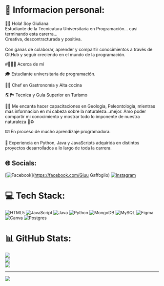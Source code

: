 # 💫 Informacion personal:
👩🏻 Hola! Soy Giuliana<br>Estudiante de la Tecnicatura Universitaria en Programación… casi terminando esta carerra...<br>Creativa, descontracturada y positiva.<br><br>Con ganas de colaborar, aprender  y compartir conocimientos a través de GitHub y seguir creciendo en el mundo de la programación.

#🙆🏻‍♀️ Acerca de mí

🎓 Estudiante universitaria de programación.

👩‍🍳 Chef en Gastronomía y Alta cocina

🌎🏞 Tecnica y Guía Superior en Turismo

🤷‍♀️ Me encanta hacer capacitaciones en Geologia, Peleontologia, mientras mas informacion en mi cabeza sobre la naturaleza...mejor. Amo poder compartir mi conocimiento y mostrar todo lo imponente de nuestra naturaleza 💚♻

⌨️ En proceso de mucho aprendizaje programadora.

🏅 Experiencia en Python, Java y JavaScripts adquirida en distintos proyectos desarrollados a lo largo de toda la carrera.


## 🌐 Socials:
[![Facebook](https://img.shields.io/badge/Facebook-%231877F2.svg?logo=Facebook&logoColor=white)](https://facebook.com/Giuu Gaffoglio) [![Instagram](https://img.shields.io/badge/Instagram-%23E4405F.svg?logo=Instagram&logoColor=white)](https://instagram.com/GiuGaffoglio) 

# 💻 Tech Stack:
![HTML5](https://img.shields.io/badge/html5-%23E34F26.svg?style=for-the-badge&logo=html5&logoColor=white) ![JavaScript](https://img.shields.io/badge/javascript-%23323330.svg?style=for-the-badge&logo=javascript&logoColor=%23F7DF1E) ![Java](https://img.shields.io/badge/java-%23ED8B00.svg?style=for-the-badge&logo=openjdk&logoColor=white) ![Python](https://img.shields.io/badge/python-3670A0?style=for-the-badge&logo=python&logoColor=ffdd54) ![MongoDB](https://img.shields.io/badge/MongoDB-%234ea94b.svg?style=for-the-badge&logo=mongodb&logoColor=white) ![MySQL](https://img.shields.io/badge/mysql-%2300000f.svg?style=for-the-badge&logo=mysql&logoColor=white) ![Figma](https://img.shields.io/badge/figma-%23F24E1E.svg?style=for-the-badge&logo=figma&logoColor=white) ![Canva](https://img.shields.io/badge/Canva-%2300C4CC.svg?style=for-the-badge&logo=Canva&logoColor=white) ![Postgres](https://img.shields.io/badge/postgres-%23316192.svg?style=for-the-badge&logo=postgresql&logoColor=white)
# 📊 GitHub Stats:
![](https://github-readme-stats.vercel.app/api?username=GiuGaffoglio&theme=jolly&hide_border=false&include_all_commits=false&count_private=false)<br/>
![](https://github-readme-streak-stats.herokuapp.com/?user=GiuGaffoglio&theme=jolly&hide_border=false)<br/>
![](https://github-readme-stats.vercel.app/api/top-langs/?username=GiuGaffoglio&theme=jolly&hide_border=false&include_all_commits=false&count_private=false&layout=compact)

---
[![](https://visitcount.itsvg.in/api?id=GiuGaffoglio&icon=0&color=0)](https://visitcount.itsvg.in)

<!-- Proudly created with GPRM ( https://gprm.itsvg.in ) -->

